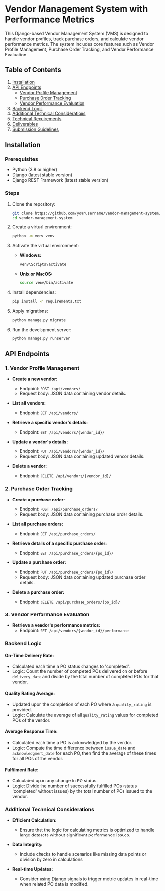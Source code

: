 # Vendor Management System with Performance Metrics

This Django-based Vendor Management System (VMS) is designed to handle vendor profiles, track purchase orders, and calculate vendor performance metrics. The system includes core features such as Vendor Profile Management, Purchase Order Tracking, and Vendor Performance Evaluation.

## Table of Contents
1. [Installation](#installation)
2. [API Endpoints](#api-endpoints)
   - [Vendor Profile Management](#1-vendor-profile-management)
   - [Purchase Order Tracking](#2-purchase-order-tracking)
   - [Vendor Performance Evaluation](#3-vendor-performance-evaluation)
3. [Backend Logic](#backend-logic)
4. [Additional Technical Considerations](#additional-technical-considerations)
5. [Technical Requirements](#technical-requirements)
6. [Deliverables](#deliverables)
7. [Submission Guidelines](#submission-guidelines)

## Installation

### Prerequisites
- Python (3.8 or higher)
- Django (latest stable version)
- Django REST Framework (latest stable version)

### Steps
1. Clone the repository:
   ```bash
   git clone https://github.com/yourusername/vendor-management-system.git
   cd vendor-management-system
   ```

2. Create a virtual environment:
   ```bash
   python -m venv venv
   ```

3. Activate the virtual environment:
   - **Windows:**
     ```bash
     venv\Scripts\activate
     ```
   - **Unix or MacOS:**
     ```bash
     source venv/bin/activate
     ```

4. Install dependencies:
   ```bash
   pip install -r requirements.txt
   ```

5. Apply migrations:
   ```bash
   python manage.py migrate
   ```

6. Run the development server:
   ```bash
   python manage.py runserver
   ```

## API Endpoints

### 1. Vendor Profile Management

- **Create a new vendor:**
  - Endpoint: `POST /api/vendors/`
  - Request body: JSON data containing vendor details.

- **List all vendors:**
  - Endpoint: `GET /api/vendors/`

- **Retrieve a specific vendor's details:**
  - Endpoint: `GET /api/vendors/{vendor_id}/`

- **Update a vendor's details:**
  - Endpoint: `PUT /api/vendors/{vendor_id}/`
  - Request body: JSON data containing updated vendor details.

- **Delete a vendor:**
  - Endpoint: `DELETE /api/vendors/{vendor_id}/`

### 2. Purchase Order Tracking

- **Create a purchase order:**
  - Endpoint: `POST /api/purchase_orders/`
  - Request body: JSON data containing purchase order details.

- **List all purchase orders:**
  - Endpoint: `GET /api/purchase_orders/`

- **Retrieve details of a specific purchase order:**
  - Endpoint: `GET /api/purchase_orders/{po_id}/`

- **Update a purchase order:**
  - Endpoint: `PUT /api/purchase_orders/{po_id}/`
  - Request body: JSON data containing updated purchase order details.

- **Delete a purchase order:**
  - Endpoint: `DELETE /api/purchase_orders/{po_id}/`

### 3. Vendor Performance Evaluation

- **Retrieve a vendor's performance metrics:**
  - Endpoint: `GET /api/vendors/{vendor_id}/performance`

### Backend Logic

#### On-Time Delivery Rate:
- Calculated each time a PO status changes to 'completed'.
- Logic: Count the number of completed POs delivered on or before `delivery_date` and divide by the total number of completed POs for that vendor.

#### Quality Rating Average:
- Updated upon the completion of each PO where a `quality_rating` is provided.
- Logic: Calculate the average of all `quality_rating` values for completed POs of the vendor.

#### Average Response Time:
- Calculated each time a PO is acknowledged by the vendor.
- Logic: Compute the time difference between `issue_date` and `acknowledgment_date` for each PO, then find the average of these times for all POs of the vendor.

#### Fulfilment Rate:
- Calculated upon any change in PO status.
- Logic: Divide the number of successfully fulfilled POs (status 'completed' without issues) by the total number of POs issued to the vendor.

### Additional Technical Considerations

- **Efficient Calculation:**
  - Ensure that the logic for calculating metrics is optimized to handle large datasets without significant performance issues.

- **Data Integrity:**
  - Include checks to handle scenarios like missing data points or division by zero in calculations.

- **Real-time Updates:**
  - Consider using Django signals to trigger metric updates in real-time when related PO data is modified.


